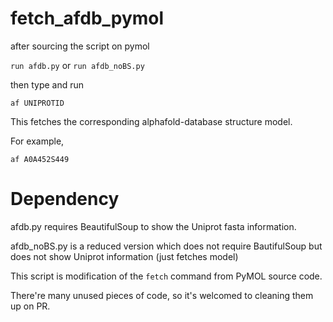 # fetch_afdb_pymol

after sourcing the script on pymol 

``run afdb.py`` or ``run afdb_noBS.py``

then type and run

``af UNIPROTID``

This fetches the corresponding alphafold-database structure model.

For example,

``af A0A452S449``

# Dependency

afdb.py requires  BeautifulSoup to show the Uniprot fasta information.

afdb_noBS.py is a reduced version which does not require BautifulSoup but does not show Uniprot information (just fetches model)


This script is modification of the ``fetch`` command from PyMOL source code.

There're many unused pieces of code, so it's welcomed to cleaning them up on PR.
